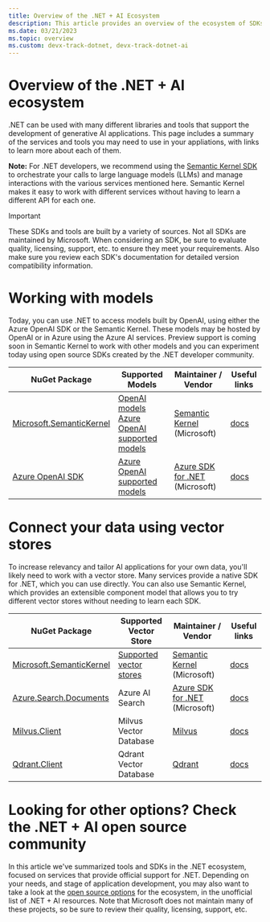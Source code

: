 ```yaml
---
title: Overview of the .NET + AI Ecosystem
description: This article provides an overview of the ecosystem of SDKs and tools available to .NET developers integrating AI into their applications.
ms.date: 03/21/2023
ms.topic: overview
ms.custom: devx-track-dotnet, devx-track-dotnet-ai
---
```


# Overview of the .NET + AI ecosystem

.NET can be used with many different libraries and tools that support the development of generative AI applications. This page includes a summary of the services and tools you may need to use in your appliations, with links to learn more about each of them.

**Note:** For .NET developers, we recommend using the [Semantic Kernel SDK]() to orchestrate your calls to large language models (LLMs) and manage interactions with the various services mentioned here. Semantic Kernel makes it easy to work with different services without having to learn a different API for each one.

> [!IMPORTANT]
> These SDKs and tools are built by a variety of sources. Not all SDKs are maintained by Microsoft. When considering an SDK, be sure to evaluate quality, licensing, support, etc. to ensure they meet your requirements. Also make sure you review each SDK's documentation for detailed version compatibility information.

# Working with models

Today, you can use .NET to access models built by OpenAI, using either the Azure OpenAI SDK or the Semantic Kernel. These models may be hosted by OpenAI or in Azure using the Azure AI services. Preview support is coming soon in Semantic Kernel to work with other models and you can experiment today using open source SDKs created by the .NET developer community.

| NuGet Package                                                                          | Supported Models                                                                                                                                | Maintainer / Vendor                                                                                         | Useful links |
|----------------------------------------------------------------------------------------|-------------------------------------------------------------------------------------------------------------------------------------------------|-------------------------------------------------------------------------------------------------------------|-------------------------------------------------------------------------------------------------------------------|
| [Microsoft.SemanticKernel](https://www.nuget.org/packages/Microsoft.SemanticKernel/)   | [OpenAI models](https://platform.openai.com/docs/models/overview)<br/>[Azure OpenAI supported models](https://learn.microsoft.com/azure/ai-services/openai/concepts/models)                   | [Semantic Kernel](https://github.com/microsoft/semantic-kernel) (Microsoft)                                 | [docs](https://learn.microsoft.com/semantic-kernel/)     |
| [Azure OpenAI SDK](https://www.nuget.org/packages/Azure.AI.OpenAI/)                    | [Azure OpenAI supported models](https://learn.microsoft.com/azure/ai-services/openai/concepts/models)                                     | [Azure SDK for .NET](https://github.com/Azure/azure-sdk-for-net) (Microsoft)                                | [docs](https://learn.microsoft.com/azure/ai-services/openai/)                                               |


# Connect your data using vector stores

To increase relevancy and tailor AI applications for your own data, you'll likely need to work with a vector store. Many services provide a native SDK for .NET, which you can use directly. You can also use Semantic Kernel, which provides an extensible component model that allows you to try different vector stores without needing to learn each SDK.

| NuGet Package                                                                          | Supported Vector Store            | Maintainer / Vendor                                                                                         | Useful links |
|----------------------------------------------------------------------------------------|-----------------------------------|-------------------------------------------------------------------------------------------------------------|-------------------------------------------------------------------------------------------------------------------|
| [Microsoft.SemanticKernel](https://www.nuget.org/packages/Microsoft.SemanticKernel/)   | [Supported vector stores](https://learn.microsoft.com/semantic-kernel/memories/vector-db#available-connectors-to-vector-databases)        | [Semantic Kernel](https://github.com/microsoft/semantic-kernel) (Microsoft)                                 | [docs](https://learn.microsoft.com/semantic-kernel/memories/vector-db)     |
| [Azure.Search.Documents](https://www.nuget.org/packages/Azure.Search.Documents/)       | Azure AI Search                   | [Azure SDK for .NET](https://github.com/Azure/azure-sdk-for-net) (Microsoft)                                | [docs](https://learn.microsoft.com/dotnet/api/overview/azure/search.documents-readme?view=azure-dotnet)     |
| [Milvus.Client](https://www.nuget.org/packages/Milvus.Client)                          | Milvus Vector Database            | [Milvus](https://milvus.io/)                                                                                | [docs](https://milvus.io/docs/v2.2.x/install-csharp.md)                                                           |
| [Qdrant.Client](https://www.nuget.org/packages/Qdrant.Client)                          | Qdrant Vector Database            | [Qdrant](https://qdrant.tech)                                                                               | [docs](https://github.com/qdrant/qdrant-dotnet)                                                                   |

# Looking for other options? Check the .NET + AI open source community

In this article we've summarized tools and SDKs in the .NET ecosystem, focused on services that provide official support for .NET. Depending on your needs, and stage of application development, you may also want to take a look at the [open source options](https://github.com/jmatthiesen/dotnet-ai-resources?tab=readme-ov-file#models) for the ecosystem, in the unofficial list of .NET + AI resources. Note that Microsoft does not maintain many of these projects, so be sure to review their quality, licensing, support, etc.